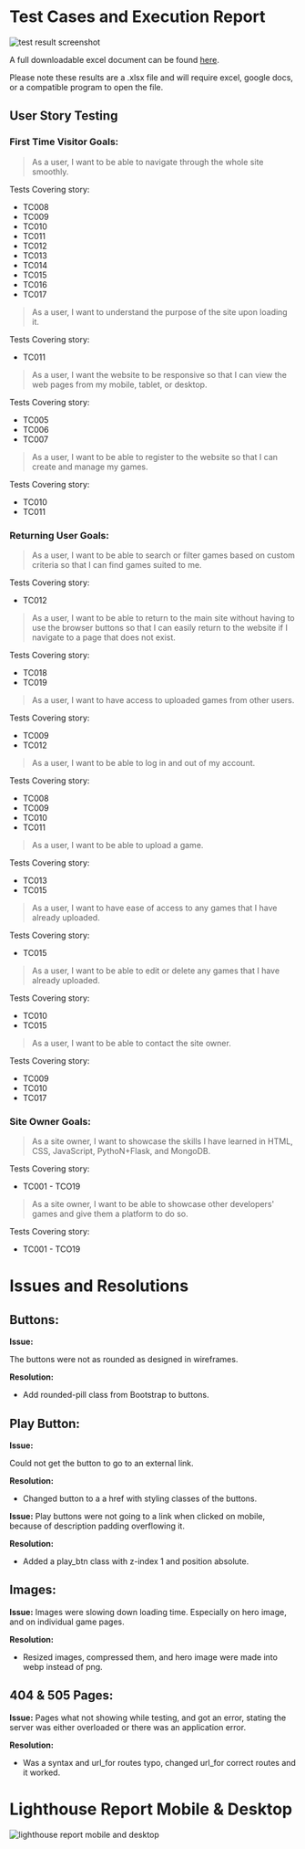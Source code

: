 # Test Cases and Execution Report

![test result screenshot](readme/testing/testresult.jpg)

A full downloadable excel document can be found [here](readme/testing/testResults.xlsx).

Please note these results are a .xlsx file and will require excel, google docs, or a compatible program to open the file.

## **User Story Testing**

### First Time Visitor Goals:
> As a user, I want to be able to navigate through the whole site smoothly.

Tests Covering story:
* TC008
* TC009
* TC010
* TC011
* TC012
* TC013
* TC014
* TC015
* TC016
* TC017

> As a user, I want to understand the purpose of the site upon loading it.

Tests Covering story:
* TC011

> As a user, I want the website to be responsive so that I can view the web pages from my mobile, tablet, or desktop.

Tests Covering story:
* TC005
* TC006
* TC007

> As a user, I want to be able to register to the website so that I can create and manage my games.

Tests Covering story:
* TC010
* TC011

### Returning User Goals:

> As a user, I want to be able to search or filter games based on custom criteria so that I can find games suited to me.

Tests Covering story:
* TC012

> As a user, I want to be able to return to the main site without having to use the browser buttons so that I can easily return to the website if I navigate to a page that does not exist.

Tests Covering story:
* TC018
* TC019

> As a user, I want to have access to uploaded games from other users.

Tests Covering story:
* TC009
* TC012

> As a user, I want to be able to log in and out of my account.

Tests Covering story:
* TC008
* TC009
* TC010
* TC011

> As a user, I want to be able to upload a game.

Tests Covering story:
* TC013
* TC015

> As a user, I want to have ease of access to any games that I have already uploaded.

Tests Covering story:
* TC015

> As a user, I want to be able to edit or delete any games that I have already uploaded.

Tests Covering story:
* TC010
* TC015

> As a user, I want to be able to contact the site owner.

Tests Covering story:
* TC009
* TC010
* TC017

### Site Owner Goals:

> As a site owner, I want to showcase the skills I have learned in HTML, CSS, JavaScript, PythoN+Flask, and MongoDB.

Tests Covering story:
* TC001 - TCO19

> As a site owner, I want to be able to showcase other developers' games and give them a platform to do so.

Tests Covering story:
* TC001 - TCO19

# Issues and Resolutions

## Buttons:

**Issue:**

The buttons were not as rounded as designed in wireframes.

**Resolution:**
* Add rounded-pill class from Bootstrap to buttons.

## Play Button:

**Issue:**

Could not get the button to go to an external link.

**Resolution:**
* Changed button to a a href with styling classes of the buttons.

**Issue:**
 Play buttons were not going to a link when clicked on mobile, because of description padding overflowing it.

**Resolution:**
* Added a play_btn class with z-index 1 and position absolute. 


## Images:

**Issue:**
Images were slowing down loading time. Especially on hero image, and on individual game pages.

**Resolution:**
* Resized images, compressed them, and hero image were made into webp instead of png.

## 404 & 505 Pages:

**Issue:**
Pages what not showing while testing, and got an error, stating the server was either overloaded or there was an application error. 

**Resolution:**
* Was a syntax and url_for routes typo, changed url_for correct routes and it worked. 

# Lighthouse Report Mobile & Desktop

![lighthouse report mobile and desktop](readme/testing/lighthouse.png)

